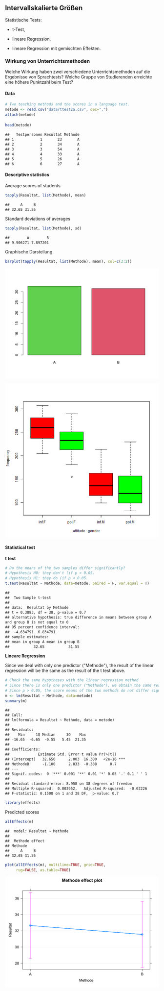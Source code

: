 ## Intervallskalierte Größen

Statistische Tests:

-   t-Test,

-   lineare Regression,

-   lineare Regression mit gemischten Effekten.

### Wirkung von Unterrichtsmethoden

Welche Wirkung haben zwei verschiedene Unterrichtsmethoden auf die Ergebnisse von Sprachtests? Welche Gruppe von Studierenden erreichte eine höhere Punktzahl beim Test?

#### Data


```r
# Two teaching methods and the scores in a language test.
metode <- read.csv("data/ttest2a.csv", dec=",")
attach(metode)

head(metode)
```

```
##   Testpersonen Resultat Methode
## 1            1       23       A
## 2            2       34       A
## 3            3       54       A
## 4            4       33       A
## 5            5       26       A
## 6            6       27       A
```

#### Descriptive statistics

Average scores of students


```r
tapply(Resultat, list(Methode), mean)
```

```
##     A     B 
## 32.65 31.55
```

Standard deviations of averages


```r
tapply(Resultat, list(Methode), sd)
```

```
##        A        B 
## 9.906271 7.897201
```

Graphische Darstellung


```r
barplot(tapply(Resultat, list(Methode), mean), col=c(3:2))
```

<img src="07-t_preskus_files/figure-html/unnamed-chunk-4-1.svg" width="672" />

![plot of chunk unnamed-chunk-1](figure/unnamed-chunk-1-1.png)

#### Statistical test

**t test**


```r
# Do the means of the two samples differ significantly?
# Hypothesis H0: they don't (if p > 0.05.
# Hypothesis H1: they do (if p < 0.05.
t.test(Resultat ~ Methode, data=metode, paired = F, var.equal = T)
```

```
## 
## 	Two Sample t-test
## 
## data:  Resultat by Methode
## t = 0.3883, df = 38, p-value = 0.7
## alternative hypothesis: true difference in means between group A and group B is not equal to 0
## 95 percent confidence interval:
##  -4.634791  6.834791
## sample estimates:
## mean in group A mean in group B 
##           32.65           31.55
```

**Lineare Regression**

Since we deal with only one predictor ("Methode"), the result of the linear regression will be the same as the result of the t test above.


```r
# Check the same hypotheses with the linear regression method
# Since there is only one predictor ("Methode"), we obtain the same result as with the t-test.
# Since p > 0.05, the score means of the two methods do not differ significantly.
m <- lm(Resultat ~ Methode, data=metode)
summary(m)
```

```
## 
## Call:
## lm(formula = Resultat ~ Methode, data = metode)
## 
## Residuals:
##    Min     1Q Median     3Q    Max 
## -16.65  -6.65  -0.55   5.45  21.35 
## 
## Coefficients:
##             Estimate Std. Error t value Pr(>|t|)    
## (Intercept)   32.650      2.003  16.300   <2e-16 ***
## MethodeB      -1.100      2.833  -0.388      0.7    
## ---
## Signif. codes:  0 '***' 0.001 '**' 0.01 '*' 0.05 '.' 0.1 ' ' 1
## 
## Residual standard error: 8.958 on 38 degrees of freedom
## Multiple R-squared:  0.003952,	Adjusted R-squared:  -0.02226 
## F-statistic: 0.1508 on 1 and 38 DF,  p-value: 0.7
```


```r
library(effects)
```

Predicted scores


```r
allEffects(m)
```

```
##  model: Resultat ~ Methode
## 
##  Methode effect
## Methode
##     A     B 
## 32.65 31.55
```


```r
plot(allEffects(m), multiline=TRUE, grid=TRUE, 
     rug=FALSE, as.table=TRUE)
```

<img src="07-t_preskus_files/figure-html/unnamed-chunk-9-1.svg" width="672" />
